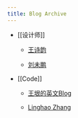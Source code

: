 ```yaml
---
title: Blog Archive
---
```


- [[设计师]]
	 - [王诗韵](http://richor.me/)

	 - [刘未鹏](http://mindhacks.cn/)

- [[Code]]
	 - [王垠的英文Blog](https://yinwang0.wordpress.com/2012/10/25/halting/)

	 - [Linghao Zhang](https://linghao.io/posts)
